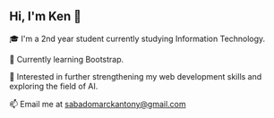 ## Hi, I'm Ken 👋

🎓 I'm a 2nd year student currently studying Information Technology.

🔧 Currently learning Bootstrap.

📘 Interested in further strengthening my web development skills and exploring the field of AI.

📫 Email me at sabadomarckantony@gmail.com

<!--
**Anthony77-fool/Anthony77-fool** is a ✨ _special_ ✨ repository because its `README.md` (this file) appears on your GitHub profile.

Here are some ideas to get you started:

- 🔭 I’m currently working on ...
- 🌱 I’m currently learning ...
- 👯 I’m looking to collaborate on ...
- 🤔 I’m looking for help with ...
- 💬 Ask me about ...
- 📫 How to reach me: ...
- 😄 Pronouns: ...
- ⚡ Fun fact: ...
-->
